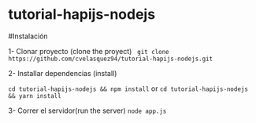 # tutorial-hapijs-nodejs

#Instalación 

1- Clonar proyecto (clone the proyect)
``` git clone https://github.com/cvelasquez94/tutorial-hapijs-nodejs.git```

2- Installar dependencias (install)

```cd tutorial-hapijs-nodejs && npm install```
or
```cd tutorial-hapijs-nodejs && yarn install```

3- Correr el servidor(run the server)
```node app.js```


